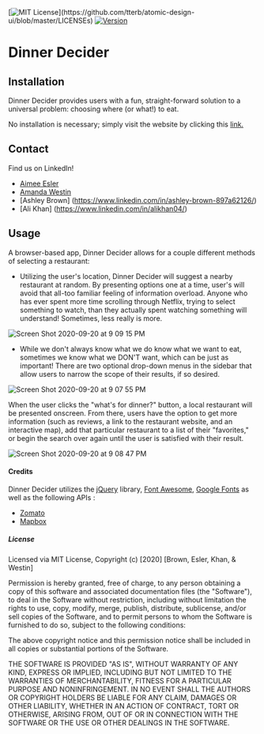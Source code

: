 [![MIT License](https://img.shields.io/apm/l/atomic-design-ui.svg?)](https://github.com/tterb/atomic-design-ui/blob/master/LICENSEs) [![Version](https://badge.fury.io/gh/tterb%2FHyde.svg)](https://badge.fury.io/gh/tterb%2FHyde)

# Dinner Decider

## Installation

Dinner Decider provides users with a fun, straight-forward solution to a universal problem: choosing where (or what!) to eat.

No installation is necessary; simply visit the website by clicking this [link.](https://aimeecesler.github.io/dinner-decider/)

## Contact
Find us on LinkedIn!
* [Aimee Esler](https://www.linkedin.com/in/aimee-esler-3bb31288/)
* [Amanda Westin](https://www.linkedin.com/in/amanda-fici-7619ab1b1/)
* [Ashley Brown] (https://www.linkedin.com/in/ashley-brown-897a62126/)
* [Ali Khan] (https://www.linkedin.com/in/alikhan04/)

## Usage

A browser-based app, Dinner Decider allows for a couple different methods of selecting a restaurant:

- Utilizing the user's location, Dinner Decider will suggest a nearby restaurant at random. By presenting options one at a time, user's will avoid that all-too familiar feeling of information overload. Anyone who has ever spent more time scrolling through Netflix, trying to select something to watch, than they actually spent watching something will understand! Sometimes, less really is more.

![Screen Shot 2020-09-20 at 9 09 15 PM](https://user-images.githubusercontent.com/69770137/93726761-c276a900-fb85-11ea-8b19-47f9d604eacf.png)

- While we don't always know what we do know what we want to eat, sometimes we know what we DON'T want, which can be just as important! There are two optional drop-down menus in the sidebar that allow users to narrow the scope of their results, if so desired.

![Screen Shot 2020-09-20 at 9 07 55 PM](https://user-images.githubusercontent.com/69770137/93726768-cb677a80-fb85-11ea-90c7-4574d8cada88.png)

When the user clicks the "what's for dinner?" button, a local restaurant will be presented onscreen. From there, users have the option to get more information (such as reviews, a link to the restaurant website, and an interactive map), add that particular restaurant to a list of their "favorites," or begin the search over again until the user is satisfied with their result.

![Screen Shot 2020-09-20 at 9 08 47 PM](https://user-images.githubusercontent.com/69770137/93726766-c7d3f380-fb85-11ea-817d-6d2229890814.png)

#### Credits

Dinner Decider utilizes the [jQuery](https://jquery.com) library, [Font Awesome](https://fontawesome.com), [Google Fonts](https://fonts.google.com) as well as the following APIs :

- [Zomato](https://developers.zomato.com/api)
- [Mapbox](https://docs.mapbox.com/api/)

##### License

Licensed via MIT License,
Copyright (c) [2020] [Brown, Esler, Khan, & Westin]

Permission is hereby granted, free of charge, to any person obtaining a copy
of this software and associated documentation files (the "Software"), to deal
in the Software without restriction, including without limitation the rights
to use, copy, modify, merge, publish, distribute, sublicense, and/or sell
copies of the Software, and to permit persons to whom the Software is
furnished to do so, subject to the following conditions:

The above copyright notice and this permission notice shall be included in all
copies or substantial portions of the Software.

THE SOFTWARE IS PROVIDED "AS IS", WITHOUT WARRANTY OF ANY KIND, EXPRESS OR
IMPLIED, INCLUDING BUT NOT LIMITED TO THE WARRANTIES OF MERCHANTABILITY,
FITNESS FOR A PARTICULAR PURPOSE AND NONINFRINGEMENT. IN NO EVENT SHALL THE
AUTHORS OR COPYRIGHT HOLDERS BE LIABLE FOR ANY CLAIM, DAMAGES OR OTHER
LIABILITY, WHETHER IN AN ACTION OF CONTRACT, TORT OR OTHERWISE, ARISING FROM,
OUT OF OR IN CONNECTION WITH THE SOFTWARE OR THE USE OR OTHER DEALINGS IN THE
SOFTWARE.
